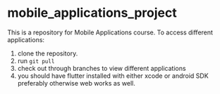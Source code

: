 # mobile_applications_project

This is a repository for Mobile Applications course.
To access different applications:
1. clone the repository.
2. run `git pull`
3. check out through branches to view different applications
4. you should have flutter installed with either xcode or android SDK preferably otherwise web works as well.

